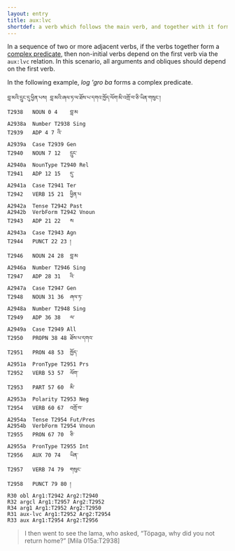 ```yaml
---
layout: entry
title: aux:lvc
shortdef: a verb which follows the main verb, and together with it forms a complex predicate
---
```

In a sequence of two or more adjacent verbs, if the verbs together form a
[complex predicate](), then non-initial verbs depend on the first verb via
the `aux:lvc` relation. In this scenario, all arguments and obliques should
depend on the first verb.

In the following example, _log 'gro ba_ forms a complex predicate.

~~~ ann
བླ་མའི་དྲུང་དུ་ཕྱིན་པས། བླ་མའི་ཞལ་ཏ་ལ་ཐོས་པ་དགའ་ཁྱོད་ལོག་མི་འགྲོ་བ་ཅི་ཡིན་གསུང་།
T2938	NOUN 0 4	བླ་མ
A2938a	Number T2938 Sing
T2939	ADP 4 7	འི་
A2939a	Case T2939 Gen
T2940	NOUN 7 12	དྲུང་
A2940a	NounType T2940 Rel
T2941	ADP 12 15	དུ་
A2941a	Case T2941 Ter
T2942	VERB 15 21	ཕྱིན་པ
A2942a	Tense T2942 Past
A2942b	VerbForm T2942 Vnoun
T2943	ADP 21 22	ས
A2943a	Case T2943 Agn
T2944	PUNCT 22 23	།
T2946	NOUN 24 28	བླ་མ
A2946a	Number T2946 Sing
T2947	ADP 28 31	འི་
A2947a	Case T2947 Gen
T2948	NOUN 31 36	ཞལ་ཏ་
A2948a	Number T2948 Sing
T2949	ADP 36 38	ལ་
A2949a	Case T2949 All
T2950	PROPN 38 48	ཐོས་པ་དགའ་
T2951	PRON 48 53	ཁྱོད་
A2951a	PronType T2951 Prs
T2952	VERB 53 57	ལོག་
T2953	PART 57 60	མི་
A2953a	Polarity T2953 Neg
T2954	VERB 60 67	འགྲོ་བ་
A2954a	Tense T2954 Fut/Pres
A2954b	VerbForm T2954 Vnoun
T2955	PRON 67 70	ཅི་
A2955a	PronType T2955 Int
T2956	AUX 70 74	ཡིན་
T2957	VERB 74 79	གསུང་
T2958	PUNCT 79 80	།
R30	obl Arg1:T2942 Arg2:T2940
R32	argcl Arg1:T2957 Arg2:T2952
R34	arg1 Arg1:T2952 Arg2:T2950
R31	aux-lvc Arg1:T2952 Arg2:T2954
R33	aux Arg1:T2954 Arg2:T2956
~~~
> I then went to see the lama, who asked, “Töpaga, why did you not return home?” [Mila 015a:T2938]
